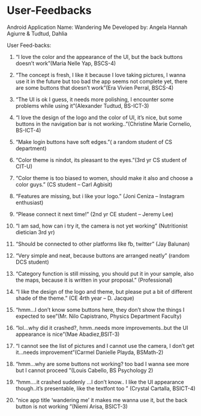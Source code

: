 # User-Feedbacks

Android Application Name: Wandering Me
Developed by: Angela Hannah Agiurre & Tudtud, Dahlia


User Feed-backs:

1.	“I love the color and the appearance of the UI, but the back buttons doesn’t work”(Maria Nelle Yap, BSCS-4)

2.	“The concept is fresh, I like it because I love taking pictures, I wanna use it in the future but too bad the app seems not complete yet, there are some buttons that doesn’t work”(Era Vivien Perral, BSCS-4)


3.	“The UI is ok I guess, it needs more polishing, I encounter some problems while using it”(Alexander Tudtud, BS-ICT-3)

4.	“I love the design of the logo and the color of UI, it’s nice, but some buttons in the navigation bar is not working..”(Christine Marie Cornelio, BS-ICT-4)


5.	“Make login buttons have soft edges.”( a random student of CS department)

6.	“Color theme is nindot, its pleasant to the eyes.”(3rd yr CS student of CIT-U)

7.	“Color theme is too biased to women, should make it also and choose a color guys.” (CS student – Carl Agbisit)

8.	“Features are missing, but i like your logo.” (Joni Ceniza – Instagram enthusiast)

9.	“Please connect it next time!” (2nd yr CE student – Jeremy Lee)

10.	“I am sad, how can i try it, the camera is not yet working” (Nutritionist dietician 3rd yr)


11.	“Should be connected to other platforms like fb, twitter” (Jay Balunan)

12.	“Very simple and neat, because buttons are arranged neatly” (random DCS student)

13.	“Category function is still missing, you should put it in your sample, also the maps, because it is written in your proposal.” (Professional)

14.	“I like the design of the logo and theme, but please put a bit of different shade of the 
theme.” (CE 4rth year – D. Jacque)

15.	“hmm…I don’t know some buttons here, they don’t show the things I expected to see”(Mr. Nilo Capistrano, Physics Department Faculty)

16.	“lol…why did it crashed?, hmm..needs more improvements..but the UI appearance is nice”(Mae Abadiez,BSIT-3)


17.	“I cannot see the list of pictures and I cannot use the camera, I don’t get it…needs improvement”(Carmel Danielle Playda, BSMath-2)

18.	“hmm…why are some buttons not working? too bad I wanna see more but I cannot proceed  ”(Louis Cabello, BS Psychology 2)
19.	“hmm….it crashed suddenly …I don’t know.. I like the UI appearance though..it’s presentable, like the textfont too  ” (Crystal Cartalla, BSICT-4)

20.	“nice app title ‘wandering me’ it makes me wanna use it, but the back button is not working ”(Niemi Arisa, BSICT-3)

